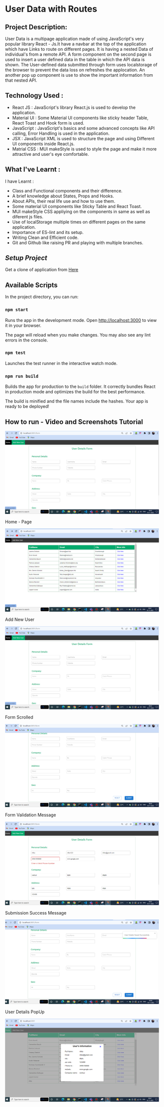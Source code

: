 # User Data with Routes

## Project Description:

User Data is a multipage application made of using JavaScript's very popular library React - Js.It have a navbar at the top of the application which have Links to route on different pages. It is having a nested Data of individual's from a remote API. A form component on the second page is used to insert a user defined data in the table in which the API data is shown. The User-defined data submitted through form uses localstorage of the browser to prevent the data loss on refreshes the applocation.  An another pop up component is use to show the important information from that nested API.


## Technology Used :

- React JS : JavaScript's library React.js is used to develop the application.
- Material UI : Some Material UI components like sticky header Table, React Toast and Hook form is used.
- JavaScript : JavaScript's basics and some advanced concepts like API calling, Error Handling is used in the application.
- JSX : JavaScript XML is used to structure the page and using Different UI components inside React.js.
- Matrial CSS : MUI makeStyle is used to style the page and make it more attractive and user's eye comfortable.

## What I've Learnt :

I have Learnt :

- Class and Functional components and their difference.
- A brief knowledge about States, Props and Hooks.
- About APIs, their real life use and how to use them.
- Some material UI components like Sticky Table and React Toast.
- MUI makeStyle CSS appliying on the components in same as well as diferent js files.
- Use of localStorage multiple times on different pages on the same application.
- Importance of ES-lint and its setup.
- Writing Clean and Efficient code.
- Git and Github like raising PR and playing with multiple branches.

## _Setup Project_

Get a clone of application from [Here](https://github.com/yogesh-haryana/ReactRouting.git)

## Available Scripts

In the project directory, you can run:

### `npm start`

Runs the app in the development mode.
Open [http://localhost:3000](http://localhost:3000) to view it in your browser.

The page will reload when you make changes.
You may also see any lint errors in the console.

### `npm test`

Launches the test runner in the interactive watch mode.

### `npm run build`

Builds the app for production to the `build` folder.
It correctly bundles React in production mode and optimizes the build for the best performance.

The build is minified and the file names include the hashes.
Your app is ready to be deployed!

## How to run - Video and Screenshots Tutorial

[![Watch the video](src/assets/Screenshot%202022-11-18Route2.png)](https://drive.google.com/uc?export=view&id=1H0FMlW3afIgdzmXp9LBvD_ilmxlnGgvn)

<!-- 
![screenshot](https://drive.google.com/uc?export=view&id=1jHrW0TQa09Ap8la4xU79nruAmhYzxhTc)

![screenshot](https://drive.google.com/uc?export=view&id=1_v36_OHd6UOi9bny74ZMLjz8Q0xUJsX1)

![screenshot](https://drive.google.com/uc?export=view&id=12zleMD-nHVv8rxx_QK9oWACtMQeJS3jZ)

![screenshot](https://drive.google.com/uc?export=view&id=1Dq4iU9uz5uoVKyPuj0lT2P9g_ssOIMlk)

![screenshot](https://drive.google.com/uc?export=view&id=1JOdRZhErqTGB-8C8tRjBONyfnhSl8vc9)

![screenshot](https://drive.google.com/uc?export=view&id=1ryaSZrK3xgcZUqpup1gv624r320wv6r8) -->

Home - Page

![Home Page](src/assets/Screenshot%202022-11-18Route1.png)

Add New User 

![Add New User ](src/assets/Screenshot%202022-11-18Route2.png)


Form Scrolled

![Form Scrolled ](src/assets/Screenshot%202022-11-18Route3.png)

Form Validation Message

![Form Validation Message](src/assets/Screenshot%202022-11-18Route4.png)

Submission Success Message 

![Toast](src/assets/Screenshot%202022-11-18Route5.png)

User Details PopUp

![PopUp](src/assets/Screenshot%202022-11-18Route6.png)
